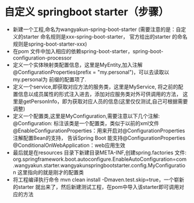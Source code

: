 # 自定义 springboot starter（步骤）
* 新建一个工程,命名为wangyakun-spring-boot-starter
(需要注意的是：自定义的starter 命名规则是xxx-spring-boot-starter，
官方给出的starter 的命名规则是spring-boot-starter-xxx)
* 在pom 文件中加入相应的依赖spring-boot-starter，spring-boot-configuration-processor
* 定义一个实体映射类配置信息，这里是MyEntity,加入注解
@ConfigurationProperties(prefix = "my.personal")，可以去读取以my.personal为
前缀的配置项了.
* 定义一个service,即获取对应方法的服务类，这里是MyService,
将之前的配置信息以成员属性的形式注入进去，添加对应服务类对外可供调用的方法，
这里是getPersonInfo，即为获取对应人员的信息(这里仅仅测试,自己可根据需要调整)
* 定义一个配置类,这里是MyConfiguration,需要注意以下几个注解:
@Configuration: 标注该类是一个配置类，类似于以前的xml文件
@EnableConfigurationProperties：用来开启对@ConfigurationProperties 注解配置Bean的支持，
告诉Spring Boot 能支持@ConfigurationProperties
@ConditionalOnWebApplication：web应用生效
* 最后就是在resources 目录下新建目录META-INF,创建spring.factories 文件:
org.springframework.boot.autoconfigure.EnableAutoConfiguration=com.wangyakun.starter.wangyakunspringbootstarter.config.MyConfiguration
这里指向的就是刚才的配置类
* 将工程编译执行命令 mvn clean install -Dmaven.test.skip=true，一个崭新的starter
就出来了，然后新建测试工程，在pom中导入该starter即可调用对应的方法
 


